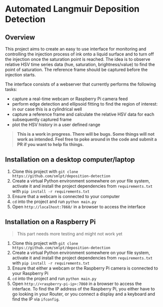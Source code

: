 # Automated Langmuir Deposition Detection

## Overview 

This project aims to create an easy to use interface for monitoring and controlling the injection process of ink onto a liquid surface and to turn off the injection once the saturation point is reached. The idea is to observe relative HSV time series data (hue, saturation, brightness/value) to find the point of saturation. The reference frame should be captured before the injection starts.

The interface consists of a webserver that currently performs the following tasks:
- capture a real-time webcam or Raspberry Pi camera feed
- perform edge detection and ellipsoid fitting to find the region of interest: in our case this is a cylindrical well
- capture a reference frame and calculate the relative HSV data for each subsequently captured frame
- plot the HSV history in a user defined range

> **This is a work in progress. There will be bugs. Some things will not work as intended. Feel free to poke around in the code and submit a PR if you want to help fix things.**

## Installation on a desktop computer/laptop

1. Clone this project with `git clone https://github.com/smlpt/deposition-detection`
2. Create a virtual Python environment somewhere on your file system, activate it and install the project dependencies from `requirements.txt` with `pip install -r requirements.txt`
3. Ensure that a webcam is connected to your computer
4. `cd` into the project and run `python main.py`
5. Open `http://localhost:7860/` in a browser to access the interface

## Installation on a Raspberry Pi

> This part needs more testing and might not work yet

1. Clone this project with `git clone https://github.com/smlpt/deposition-detection`
2. Create a virtual Python environment somewhere on your file system, activate it and install the project dependencies from `requirements.txt` with `pip install -r requirements.txt`
3. Ensure that either a webcam or the Raspberry Pi camera is connected to your Raspberry Pi
4. `cd` into the project and run `python main.py`
5. Open `http://<raspberry-pi-ip>:7860` in a browser to access the interface. To find the IP address of the Raspberry Pi, you either have to go looking in your Router, or you connect a display and a keyboard and find the IP via `ifconfig`.